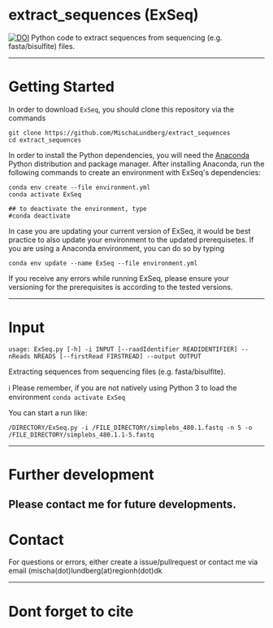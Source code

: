 # extract_sequences (ExSeq)
[![DOI](https://zenodo.org/badge/577435502.svg)](https://zenodo.org/badge/latestdoi/577435502)
Python code to extract sequences from sequencing (e.g. fasta/bisulfite) files.

---

# Getting Started
In order to download `ExSeq`, you should clone this repository via the commands
```  
git clone https://github.com/MischaLundberg/extract_sequences
cd extract_sequences
```

In order to install the Python dependencies, you will need the [Anaconda](https://store.continuum.io/cshop/anaconda/) Python distribution and package manager. After installing Anaconda, run the following commands to create an environment with ExSeq's dependencies:

```
conda env create --file environment.yml
conda activate ExSeq

## to deactivate the environment, type
#conda deactivate
```

In case you are updating your current version of ExSeq, it would be best practice to also update your environment to the updated prerequisetes.
If you are using a Anaconda environment, you can do so by typing
```
conda env update --name ExSeq --file environment.yml
```


If you receive any errors while running ExSeq, please ensure your versioning for the prerequisites is according to the tested versions.

---

# Input

```
usage: ExSeq.py [-h] -i INPUT [--raadIdentifier READIDENTIFIER] --nReads NREADS [--firstRead FIRSTREAD] --output OUTPUT
```

Extracting sequences from sequencing files (e.g. fasta/bisulfite).

:information_source: Please remember, if you are not natively using Python 3 to load the environment ```conda activate ExSeq```

You can start a run like: 
```
/DIRECTORY/ExSeq.py -i /FILE_DIRECTORY/simplebs_480.1.fastq -n 5 -o /FILE_DIRECTORY/simplebs_480.1.1-5.fastq 
```
---

# Further development
Please contact me for future developments.
---

# Contact
For questions or errors, either create a issue/pullrequest or contact me via email (mischa(dot)lundberg(at)regionh(dot)dk

---

# Dont forget to cite
